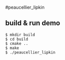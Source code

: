 #peaucellier_lipkin

## build & run demo

```
$ mkdir build
$ cd build
$ cmake ..
$ make
$ ./peaucellier_lipkin
```
